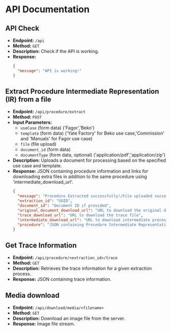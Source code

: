 
# API Documentation

## API Check
- **Endpoint:** `/api`
- **Method:** `GET`
- **Description:** Check if the API is working.
- **Response:**
  ```json
  {
    "message": "API is working!"
  }
  ```

## Extract Procedure Intermediate Representation (IR) from a file
- **Endpoint:** `/api/procedure/extract`
- **Method:** `POST`
- **Input Parameters:**
  - `useCase` (form data) ('Fagor','Beko')
  - `template` (form data) ('Yate Factory' for Beko use case,'Commission' and 'Manuals' for Fagor use case)
  - `file` (file upload)
  - `document_id` (form data)
  - `documentType` (form data, optional) ('application/pdf','application/zip')
- **Description:** Uploads a document for processing based on the specified use case and template.
- **Response:** JSON containing procedure information and links for downloading extra files in addition to the same procedure using 'intermediate_download_url'.
  ```json
  {
    "message": "Procedure Extracted successfully!/File uploaded successfully but extraction failed!" , // if file was uploaded but extraction failed
    "extraction_id": "UUID",
    "document_id": "Document ID if provided",
    "original_document_download_url": "URL to download the original document",
    "trace_download_url": "URL to download the trace file",
    "intermediate_download_url": "URL to download intermediate processing file/null",
    "procedure": "JSON containing Procedure Intermediate Representation (IR)/null",
  }
  ```


## Get Trace Information
- **Endpoint:** `/api/procedure/<extraction_id>/trace`
- **Method:** `GET`
- **Description:** Retrieves the trace information for a given extraction process.
- **Response:** JSON containing trace information.


## Media download
- **Endpoint:** `/api/download/media/<filename>`
- **Method:** `GET`
- **Description:** Download an image file from the server.
- **Response:** Image file stream.
